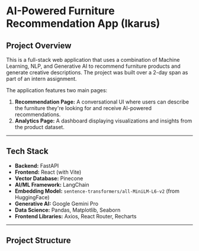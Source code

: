 # AI-Powered Furniture Recommendation App (Ikarus)

## Project Overview

This is a full-stack web application that uses a combination of Machine Learning, NLP, and Generative AI to recommend furniture products and generate creative descriptions. The project was built over a 2-day span as part of an intern assignment.

The application features two main pages:
1.  **Recommendation Page:** A conversational UI where users can describe the furniture they're looking for and receive AI-powered recommendations.
2.  **Analytics Page:** A dashboard displaying visualizations and insights from the product dataset.

---

## Tech Stack

-   **Backend:** FastAPI
-   **Frontend:** React (with Vite)
-   **Vector Database:** Pinecone
-   **AI/ML Framework:** LangChain
-   **Embedding Model:** `sentence-transformers/all-MiniLM-L6-v2` (from HuggingFace)
-   **Generative AI:** Google Gemini Pro
-   **Data Science:** Pandas, Matplotlib, Seaborn
-   **Frontend Libraries:** Axios, React Router, Recharts

---

## Project Structure